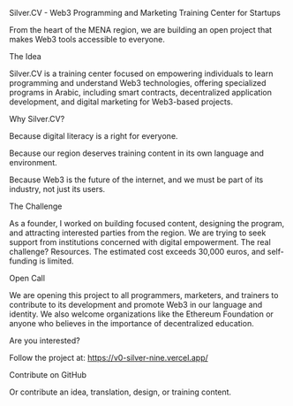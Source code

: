 Silver.CV - Web3 Programming and Marketing Training Center for Startups

From the heart of the MENA region, we are building an open project that makes Web3 tools accessible to everyone.

The Idea

Silver.CV is a training center focused on empowering individuals to learn programming and understand Web3 technologies, offering specialized programs in Arabic, including smart contracts, decentralized application development, and digital marketing for Web3-based projects.

Why Silver.CV?

Because digital literacy is a right for everyone.

Because our region deserves training content in its own language and environment.

Because Web3 is the future of the internet, and we must be part of its industry, not just its users.

The Challenge

As a founder, I worked on building focused content, designing the program, and attracting interested parties from the region. We are trying to seek support from institutions concerned with digital empowerment. The real challenge? Resources. The estimated cost exceeds 30,000 euros, and self-funding is limited.

 Open Call

We are opening this project to all programmers, marketers, and trainers to contribute to its development and promote Web3 in our language and identity. We also welcome organizations like the Ethereum Foundation or anyone who believes in the importance of decentralized education.

Are you interested?

Follow the project at: https://v0-silver-nine.vercel.app/

Contribute on GitHub

Or contribute an idea, translation, design, or training content.
